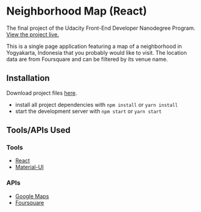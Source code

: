 # Neighborhood Map (React) 
The final project of the Udacity Front-End Developer Nanodegree Program. [View the project live.](https://indolligence.github.io/ID-intelligence)

This is a single page application featuring a map of a neighborhood in Yogyakarta, Indonesia that you probably would like to visit. The location data are from Foursquare and can be filtered by its venue name.

## Installation

Download project files [here](https://github.com/Indolligence/ID-intelligence/archive/master.zip).

* install all project dependencies with `npm install` or `yarn install`
* start the development server with `npm start` or `yarn start`

## Tools/APIs Used

### Tools

* [React](https://reactjs.org/)
* [Material-UI](https://material-ui.com/)

### APIs

* [Google Maps](https://developers.google.com/maps/)
* [Foursquare](https://developer.foursquare.com/)